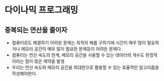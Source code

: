 # 다이나믹 프로그래밍
## 중복되는 연산을 줄이자
- 컴퓨터로도 해결하기 어려운 문제는 최적의 해를 구하기에 시간이 매우 많이 필요하거나 메모리 공간이 매우 많이 필요한 문제등이 어려운 문제다.
- 컴퓨터는 연산 속도의 한계, 메모리 공간을 사용할 수 있는 데이터의 개수도 한정적이라는 점이 많은 제약을 발생
- 우리는 연산 속도와 메모리 공간을 최대한으로 활용할 수 있는 효율적인 알고리즘을 작성해야한다.

